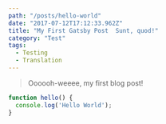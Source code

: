 ```yaml
---
path: "/posts/hello-world"
date: "2017-07-12T17:12:33.962Z"
title: "My First Gatsby Post  Sunt, quod!"
category: "Test"
tags:
  - Testing
  - Translation
---
```


> Oooooh-weeee, my first blog post!

```javascript
function hello() {
  console.log('Hello World');
}
```